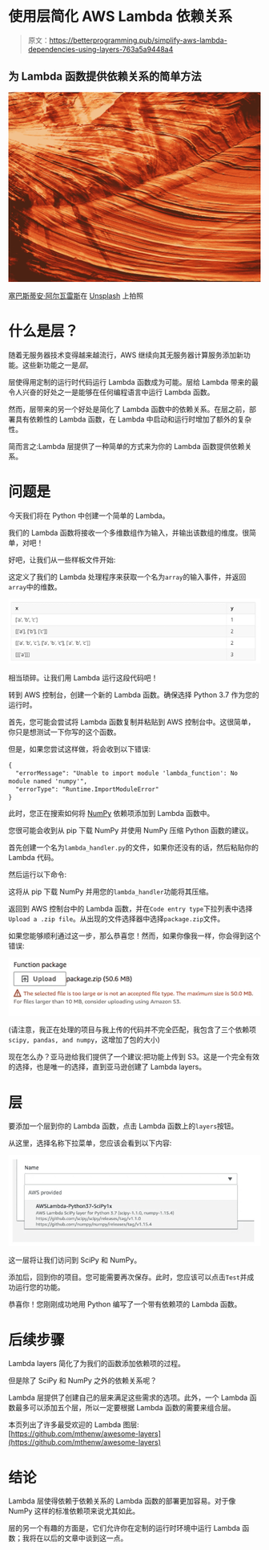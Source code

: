 # 使用层简化 AWS Lambda 依赖关系

> 原文：<https://betterprogramming.pub/simplify-aws-lambda-dependencies-using-layers-763a5a9448a4>

## 为 Lambda 函数提供依赖关系的简单方法

![](img/0a8a1cf7bf10527caee57e12cb48ab71.png)

[塞巴斯蒂安·阿尔瓦雷斯](https://unsplash.com/@sebastianalvarez?utm_source=unsplash&utm_medium=referral&utm_content=creditCopyText)在 [Unsplash](https://unsplash.com/search/photos/layers?utm_source=unsplash&utm_medium=referral&utm_content=creditCopyText) 上拍照

# 什么是层？

随着无服务器技术变得越来越流行，AWS 继续向其无服务器计算服务添加新功能。这些新功能之一是*层*。

层使得用定制的运行时代码运行 Lambda 函数成为可能。层给 Lambda 带来的最令人兴奋的好处之一是能够在任何编程语言中运行 Lambda 函数。

然而，层带来的另一个好处是简化了 Lambda 函数中的依赖关系。在层之前，部署具有依赖性的 Lambda 函数，在 Lambda 中启动和运行时增加了额外的复杂性。

简而言之:Lambda 层提供了一种简单的方式来为你的 Lambda 函数提供依赖关系。

# 问题是

今天我们将在 Python 中创建一个简单的 Lambda。

我们的 Lambda 函数将接收一个多维数组作为输入，并输出该数组的维度。很简单，对吧！

好吧，让我们从一些样板文件开始:

这定义了我们的 Lambda 处理程序来获取一个名为`array`的输入事件，并返回`array`中的维数。

![](img/6b8ec4a049b353cd6eb0b495e92ce7df.png)

相当琐碎。让我们用 Lambda 运行这段代码吧！

转到 AWS 控制台，创建一个新的 Lambda 函数。确保选择 Python 3.7 作为您的运行时。

首先，您可能会尝试将 Lambda 函数复制并粘贴到 AWS 控制台中。这很简单，你只是想测试一下你写的这个函数。

但是，如果您尝试这样做，将会收到以下错误:

```
{
  "errorMessage": "Unable to import module 'lambda_function': No module named 'numpy'",
  "errorType": "Runtime.ImportModuleError"
}
```

此时，您正在搜索如何将 [NumPy](https://www.numpy.org/) 依赖项添加到 Lambda 函数中。

您很可能会收到从 pip 下载 NumPy 并使用 NumPy 压缩 Python 函数的建议。

首先创建一个名为`lambda_handler.py`的文件，如果你还没有的话，然后粘贴你的 Lambda 代码。

然后运行以下命令:

这将从 pip 下载 NumPy 并用您的`lambda_handler`功能将其压缩。

返回到 AWS 控制台中的 Lambda 函数，并在`Code entry type`下拉列表中选择`Upload a .zip file`。从出现的文件选择器中选择`package.zip`文件。

如果您能够顺利通过这一步，那么恭喜您！然而，如果你像我一样，你会得到这个错误:

![](img/aa7419521591925af81c4d3498bb2b53.png)

(请注意，我正在处理的项目与我上传的代码并不完全匹配，我包含了三个依赖项`scipy, pandas, and numpy`，这增加了包的大小)

现在怎么办？亚马逊给我们提供了一个建议:把功能上传到 S3。这是一个完全有效的选择，也是唯一的选择，直到亚马逊创建了 Lambda layers。

# 层

要添加一个层到你的 Lambda 函数，点击 Lambda 函数上的`layers`按钮。

从这里，选择名称下拉菜单，您应该会看到以下内容:

![](img/753c0c4afcd10069ab12c2c04ef025eb.png)

这一层将让我们访问到 SciPy 和 NumPy。

添加后，回到你的项目。您可能需要再次保存。此时，您应该可以点击`Test`并成功运行您的功能。

恭喜你！您刚刚成功地用 Python 编写了一个带有依赖项的 Lambda 函数。

# 后续步骤

Lambda layers 简化了为我们的函数添加依赖项的过程。

但是除了 SciPy 和 NumPy 之外的依赖关系呢？

Lambda 层提供了创建自己的层来满足这些需求的选项。此外，一个 Lambda 函数最多可以添加五个层，所以一定要根据 Lambda 函数的需要来组合层。

本页列出了许多最受欢迎的 Lambda 图层:[https://github.com/mthenw/awesome-layers](https://github.com/mthenw/awesome-layers)

# 结论

Lambda 层使得依赖于依赖关系的 Lambda 函数的部署更加容易。对于像 NumPy 这样的标准依赖项来说尤其如此。

层的另一个有趣的方面是，它们允许你在定制的运行时环境中运行 Lambda 函数；我将在以后的文章中谈到这一点。